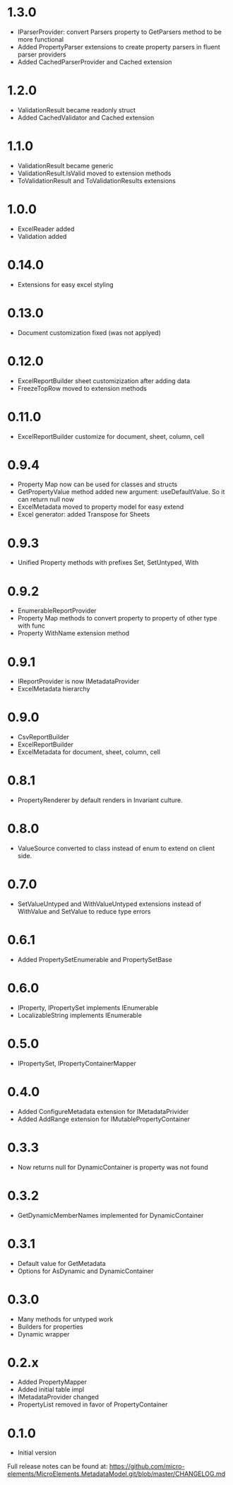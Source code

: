 # 1.3.0
- IParserProvider: convert Parsers property to GetParsers method to be more functional
- Added PropertyParser extensions to create property parsers in fluent parser providers
- Added CachedParserProvider and Cached extension

# 1.2.0
- ValidationResult became readonly struct
- Added CachedValidator and Cached extension

# 1.1.0
- ValidationResult became generic
- ValidationResult.IsValid moved to extension methods
- ToValidationResult and ToValidationResults extensions

# 1.0.0
- ExcelReader added
- Validation added

# 0.14.0
- Extensions for easy excel styling

# 0.13.0
- Document customization fixed (was not applyed)

# 0.12.0
- ExcelReportBuilder sheet customizization after adding data
- FreezeTopRow moved to extension methods

# 0.11.0
- ExcelReportBuilder customize for document, sheet, column, cell

# 0.9.4
- Property Map now can be used for classes and structs
- GetPropertyValue method added new argument: useDefaultValue. So it can return null now
- ExcelMetadata moved to property model for easy extend
- Excel generator: added Transpose for Sheets

# 0.9.3
- Unified Property methods with prefixes Set, SetUntyped, With

# 0.9.2
- EnumerableReportProvider
- Property Map methods to convert property to property of other type with func
- Property WithName extension method 

# 0.9.1
- IReportProvider is now IMetadataProvider
- ExcelMetadata hierarchy

# 0.9.0
- CsvReportBuilder
- ExcelReportBuilder
- ExcelMetadata for document, sheet, column, cell

# 0.8.1
- PropertyRenderer by default renders in Invariant culture.

# 0.8.0
- ValueSource converted to class instead of enum to extend on client side.

# 0.7.0
- SetValueUntyped and WithValueUntyped extensions instead of WithValue and SetValue to reduce type errors

# 0.6.1
- Added PropertySetEnumerable and PropertySetBase

# 0.6.0
- IProperty, IPropertySet implements IEnumerable
- LocalizableString implements IEnumerable

# 0.5.0
- IPropertySet, IPropertyContainerMapper

# 0.4.0
- Added ConfigureMetadata extension for IMetadataPrivider
- Added AddRange extension for IMutablePropertyContainer

# 0.3.3
- Now returns null for DynamicContainer is property was not found

# 0.3.2
- GetDynamicMemberNames implemented for DynamicContainer

# 0.3.1
- Default value for GetMetadata
- Options for AsDynamic and DynamicContainer

# 0.3.0
- Many methods for untyped work
- Builders for properties
- Dynamic wrapper

# 0.2.x
- Added PropertyMapper
- Added initial table impl
- IMetadataProvider changed
- PropertyList removed in favor of PropertyContainer

# 0.1.0
- Initial version

Full release notes can be found at: https://github.com/micro-elements/MicroElements.MetadataModel.git/blob/master/CHANGELOG.md
